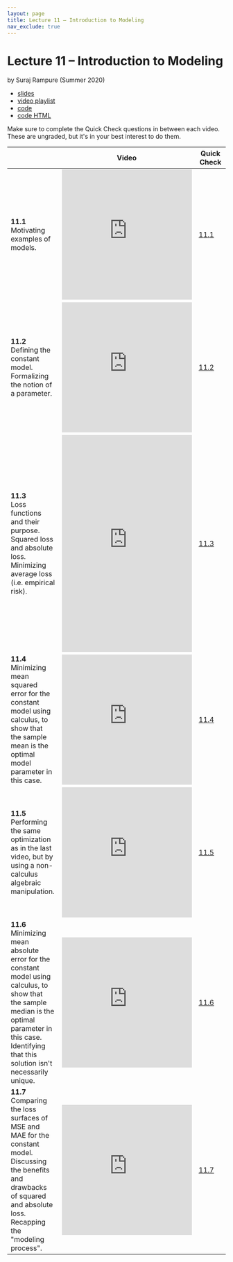 ```yaml
---
layout: page
title: Lecture 11 – Introduction to Modeling
nav_exclude: true
---
```


# Lecture 11 – Introduction to Modeling

by Suraj Rampure (Summer 2020)

- [slides](https://docs.google.com/presentation/d/1h4Rszo477VCtlN4WInGx3nGEUjbENXBj4P5o_j1Mf9A/edit#slide=id.p)
- [video playlist](https://www.youtube.com/playlist?list=PLQCcNQgUcDfqy6uZddeOmTmrz0VzKAM94)
- [code](https://data100.datahub.berkeley.edu/hub/user-redirect/git-sync?repo=https://github.com/DS-100/su20&subPath=lecture/lec11/)
- [code HTML](../../resources/assets/lectures/lec11/lec11.html)

Make sure to complete the Quick Check questions in between each video. These are ungraded, but it's in your best interest to do them.

<table>
<colgroup>
<col style="width: 25%" />
<col style="width: 25%" />
<col style="width: 25%" />
</colgroup>
<thead>
<tr class="header">
<th></th>
<th>Video</th>
<th>Quick Check</th>
</tr>
</thead>
<tbody>
<tr>
<td><strong>11.1</strong> <br>Motivating examples of models.</td>
<td><iframe width="300" height="300" height src="https://youtube.com/embed/2a9XMbcg-uA" frameborder="0" allow="accelerometer; autoplay; encrypted-media; gyroscope; picture-in-picture" allowfullscreen></iframe></td>
<td><a href="https://docs.google.com/forms/d/e/1FAIpQLSd12chuN75TTWQYoix6yiEHHaLS5zbzmccrxstyrcc_18_R0g/viewform" target="\_blank">11.1</a></td>
</tr>
<tr>
<td><strong>11.2</strong> <br>Defining the constant model. Formalizing the notion of a parameter.</td>
<td><iframe width="300" height="300" height src="https://youtube.com/embed/XcxO10RFw2Q" frameborder="0" allow="accelerometer; autoplay; encrypted-media; gyroscope; picture-in-picture" allowfullscreen></iframe></td>
<td><a href="https://docs.google.com/forms/d/e/1FAIpQLScv1jSWMaKi5aUoS-R7jRDvFIkWRR0pnOg6d5o2cMX_EYCAtA/viewform" target="\_blank">11.2</a></td>
</tr>
<tr>
<td><strong>11.3</strong> <br>Loss functions and their purpose. Squared loss and absolute loss. Minimizing average loss (i.e. empirical risk).</td>
<td><iframe width="300" height="500" height src="https://youtube.com/embed/0IRBjDmGyB4" frameborder="0" allow="accelerometer; autoplay; encrypted-media; gyroscope; picture-in-picture" allowfullscreen></iframe></td>
<td><a href="https://docs.google.com/forms/d/e/1FAIpQLSfqswJ6IZ8fvjBFcxF16q7jctO4aJGF7sn0eDS8O0_1fNWzrQ/viewform" target="\_blank">11.3</a></td>
</tr>
<tr>
<td><strong>11.4</strong> <br>Minimizing mean squared error for the constant model using calculus, to show that the sample mean is the optimal model parameter in this case.</td>
<td><iframe width="300" height="300" height src="https://youtube.com/embed/dJO00VmwcNY" frameborder="0" allow="accelerometer; autoplay; encrypted-media; gyroscope; picture-in-picture" allowfullscreen></iframe></td>
<td><a href="https://docs.google.com/forms/d/e/1FAIpQLSeEZaVLdkYsKw-9-DNpiszQcB5HcqkRzoNXpXICdMB0q4t7GA/viewform" target="\_blank">11.4</a></td>
</tr>
<tr>
<td><strong>11.5</strong> <br>Performing the same optimization as in the last video, but by using a non-calculus algebraic manipulation.</td>
<td><iframe width="300" height="300" height src="https://youtube.com/embed/mfjzdX-XWSE" frameborder="0" allow="accelerometer; autoplay; encrypted-media; gyroscope; picture-in-picture" allowfullscreen></iframe></td>
<td><a href="https://docs.google.com/forms/d/e/1FAIpQLSfLYelxJ-a5_XA1YyBOUUUz4hrKEBI82wIpk9uVIIVFAOCT6A/viewform" target="\_blank">11.5</a></td>
</tr>
<tr>
<td><strong>11.6</strong> <br>Minimizing mean absolute error for the constant model using calculus, to show that the sample median is the optimal parameter in this case. Identifying that this solution isn't necessarily unique.</td>
<td><iframe width="300" height="300" height src="https://youtube.com/embed/6Jt828_Wx2c" frameborder="0" allow="accelerometer; autoplay; encrypted-media; gyroscope; picture-in-picture" allowfullscreen></iframe></td>
<td><a href="https://docs.google.com/forms/d/e/1FAIpQLSe9X99t3iGwF73pNrsLXbZGiwcRAIKIqo0pqBZ5myBUV8lj9A/viewform" target="\_blank">11.6</a></td>
</tr>
<tr>
<td><strong>11.7</strong> <br>Comparing the loss surfaces of MSE and MAE for the constant model. Discussing the benefits and drawbacks of squared and absolute loss. Recapping the "modeling process".</td>
<td><iframe width="300" height="300" height src="https://youtube.com/embed/L8VaQ-JaWCk" frameborder="0" allow="accelerometer; autoplay; encrypted-media; gyroscope; picture-in-picture" allowfullscreen></iframe></td>
<td><a href="https://docs.google.com/forms/d/e/1FAIpQLSccV6eqQmk2E6ZpEuo_kU_tM_H2ciDzThBWa82qpUmQ53HQJw/viewform" target="\_blank">11.7</a></td>
</tr>
